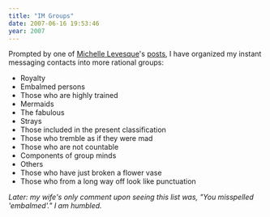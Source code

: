 ```yaml
---
title: "IM Groups"
date: 2007-06-16 19:53:46
year: 2007
---
```

Prompted by one of <a href="http://www.insanecats.com">Michelle Levesque</a>'s <a href="http://www.insanecats.com/cgi-bin/single.py?month=may07&msg=10">posts</a>, I have organized my instant messaging contacts into more rational groups:
<ul>
	<li>Royalty</li>
	<li>Embalmed persons</li>
	<li>Those who are highly trained</li>
	<li>Mermaids</li>
	<li>The fabulous</li>
	<li>Strays</li>
	<li>Those included in the present classification</li>
	<li>Those who tremble as if they were mad</li>
	<li>Those who are not countable</li>
	<li>Components of group minds</li>
	<li>Others</li>
	<li>Those who have just broken a flower vase</li>
	<li>Those who from a long way off look like punctuation</li>
</ul>
<em>Later: my wife's only comment upon seeing this list was, "You misspelled 'embalmed'." I am humbled.</em>
